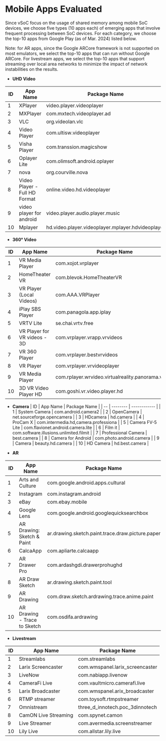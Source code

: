 
# Mobile Apps Evaluated

Since vSoC focus on the usage of shared memory
among mobile SoC devices, we choose five types (10 apps each) of emerging apps that involve frequent processing between SoC devices. For each category, we choose the top-10 apps from Google Play (as of Mar. 2024) listed below.

Note: for AR apps, since the Google ARCore framework is not supported on most emulators, we select the top-10 apps that can run without Google ARCore. For livestream apps, we select the top-10 apps that support streaming over local area networks to minimize the impact of network instabilities on the results.


* **UHD Video**

| ID | App Name | Package Name |
| -- | -------- | ------------ |
| 1  | XPlayer | video.player.videoplayer |
| 2  | MXPlayer | com.mxtech.videoplayer.ad |
| 3  | VLC | org.videolan.vlc |
| 4  | Video Player | com.ultisw.videoplayer |
| 5  | Visha Player | com.transsion.magicshow |
| 6  | Oplayer Lite | com.olimsoft.android.oplayer |
| 7  | nova | org.courville.nova |
| 8  | Video Player - Full HD Format | online.video.hd.videoplayer |
| 9  | video player for android | video.player.audio.player.music |
| 10 | Mplayer | hd.video.player.videoplayer.mplayer.hdvideoplayer |


* **360° Video**

| ID | App Name | Package Name |
| -- | -------- | ------------ |
| 1  | VR Media Player | com.xojot.vrplayer |
| 2  | HomeTheater VR | com.blevok.HomeTheaterVR |
| 3  | VR Player (Local Videos) | com.AAA.VRPlayer |
| 4  | iPlay SBS Player | com.panagola.app.iplay |
| 5  | VRTV Lite | se.chai.vrtv.free |
| 6  | VR Player for VR videos - 3D | com.vrplayer.vrapp.vrvideos |
| 7  | VR 360 Player | com.vrplayer.bestvrvideos |
| 8  | VR Player | com.vrplayer.vrvideoplayer |
| 9  | VR Media Player | com.rplayer.wrvideo.virtualreality.panorama.vr360 |
| 10 | 3D VR Video Player HD | com.goshi.vr.video.player.hd |


* **Camera**
| ID | App Name | Package Name |
| -- | -------- | ------------ |
| 1  | System Camera | com.android.camera2 |
| 2  | OpenCamera | net.sourceforge.opencamera |
| 3  | HDcamera | hd.camera |
| 4    | ProCam X | com.intermedia.hd,camera.professiona |
| 5    | Camera FV-5 Lite | com.flavionet.android.camera.lite |
| 6    | Film it | com.software.illusions.unlimited.filmit |
| 7    | Professional Camera | best.camera |
| 8    | Camera for Android | com.photo.android.camera |
| 9    | Camera | beauty.hd.camera |
| 10   | HD Camera | hd.best.camera |


* **AR**

| ID | App Name | Package Name |
| -- | -------- | ------------ |
| 1  | Arts and Culture | com.google.android.apps.cultural |
| 2  | Instagram | com.instagram.android |
| 3  | eBay | com.ebay.mobile |
| 4    | Google Lens | com.google.android.googlequicksearchbox |
| 5    | AR Drawing: Sketch & Paint | ar.drawing.sketch.paint.trace.draw.picture.paper |
| 6    | CalcaApp | com.apliarte.calcaapp |
| 7    | AR Drawer Pro | com.ardashgdi.drawerprohughd |
| 8    | AR Draw Sketch | ar.drawing.sketch.paint.tool |
| 9    | AR Drawing | com.draw.sketch.ardrawing.trace.anime.paint |
| 10   | AR Drawing - Trace to Sketch | com.osdifa.ardrawing |

* **Livestream**

| ID | App Name | Package Name |
| -- | -------- | ------------ |
| 1  | Streamlabs | com.streamlabs |
| 2  | Larix Screencaster | com.wmspanel.larix_screencaster |
| 3  | LiveNow | com.nabiapp.livenow |
| 4    | CameraFi Live | com.vaultmicro.camerafi.live |
| 5    | Larix Broadcaster | com.wmspanel.arix_broadcaster |
| 6    | RTMP streamer | com.toysoft.rtmpstreamer |
| 7    | Omnistream | three_d_innotech.poc_3dinnotech |
| 8    | CamON Live Streaming | com.spynet.camon |
| 9    | Live Streamer | com.avermedia.screenstreamer |
| 10   | Lily Live | com.allstar.lily.live |

